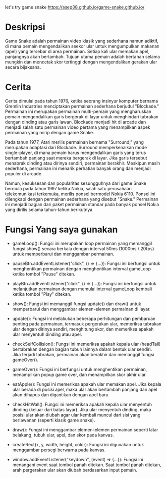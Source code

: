 let's try game snake
https://asep38.github.io/game-snake.github.io/

# Deskripsi
Game Snake adalah permainan video klasik yang sederhana namun adiktif, di mana pemain mengendalikan seekor ular untuk mengumpulkan makanan (apel) yang tersebar di area permainan. Setiap kali ular memakan apel, panjangnya akan bertambah. Tujuan utama pemain adalah bertahan selama mungkin dan mencetak skor tertinggi dengan mengendalikan gerakan ular secara bijaksana.

# Cerita
Cerita dimulai pada tahun 1976, ketika seorang insinyur komputer bernama Gremlin Industries menciptakan permainan sederhana berjudul "Blockade." Permainan ini merupakan permainan multi-pemain yang mengharuskan pemain mengendalikan garis bergerak di layar untuk menghindari tabrakan dengan dinding atau garis lawan. Blockade menjadi hit di arcade dan menjadi salah satu permainan video pertama yang menampilkan aspek permainan yang mirip dengan game Snake.

Pada tahun 1977, Atari merilis permainan bernama "Surround," yang merupakan adaptasi dari Blockade. Surround memperkenalkan mode single-player, di mana pemain harus mengendalikan garis yang terus bertambah panjang saat mereka bergerak di layar. Jika garis tersebut menabrak dinding atau dirinya sendiri, permainan berakhir. Meskipun masih sederhana, permainan ini menarik perhatian banyak orang dan menjadi populer di arcade.

Namun, kesuksesan dan popularitas sesungguhnya dari game Snake bermula pada tahun 1997 ketika Nokia, salah satu perusahaan telekomunikasi terkemuka, merilis ponsel bermodel Nokia 6110. Ponsel ini dilengkapi dengan permainan sederhana yang disebut "Snake." Permainan ini menjadi bagian dari paket permainan standar pada banyak ponsel Nokia yang dirilis selama tahun-tahun berikutnya.

# Fungsi Yang saya gunakan
- gameLoop(): Fungsi ini merupakan loop permainan yang memanggil fungsi show() secara berkala dengan interval 50ms (1000ms / 20fps) untuk memperbarui dan menggambar permainan.

- pauseBtn.addEventListener("click", () => {...}): Fungsi ini berfungsi untuk menghentikan permainan dengan menghentikan interval gameLoop ketika tombol "Pause" ditekan.

- playBtn.addEventListener("click", () => {...}): Fungsi ini berfungsi untuk melanjutkan permainan dengan memulai interval gameLoop kembali ketika tombol "Play" ditekan.

- show(): Fungsi ini memanggil fungsi update() dan draw() untuk memperbarui dan menggambar elemen-elemen permainan di layar.

- update(): Fungsi ini melakukan beberapa perhitungan dan pembaruan penting pada permainan, termasuk pergerakan ular, memeriksa tabrakan ular dengan dirinya sendiri, menghitung skor, dan memeriksa apakah ular menyentuh dinding atau apel.

- checkSelfCollision(): Fungsi ini memeriksa apakah kepala ular (headTail) bertabrakan dengan bagian tubuh lainnya dalam bentuk ular sendiri. Jika terjadi tabrakan, permainan akan berakhir dan memanggil fungsi gameOver().

- gameOver(): Fungsi ini berfungsi untuk menghentikan permainan, menampilkan popup game over, dan menampilkan skor akhir ular.

- eatApple(): Fungsi ini memeriksa apakah ular memakan apel. Jika kepala ular berada di posisi apel, maka ular akan bertambah panjang dan apel akan dihapus dan digantikan dengan apel baru.

- checkHitWall(): Fungsi ini memeriksa apakah kepala ular menyentuh dinding (keluar dari batas layar). Jika ular menyentuh dinding, maka posisi ular akan diubah agar ular kembali muncul dari sisi yang berlawanan (seperti klasik game snake).

- draw(): Fungsi ini menggambar elemen-elemen permainan seperti latar belakang, tubuh ular, apel, dan skor pada kanvas.

- createRect(x, y, width, height, color): Fungsi ini digunakan untuk menggambar persegi berwarna pada kanvas.

- window.addEventListener("keydown", (event) => {...}): Fungsi ini menangani event saat tombol panah ditekan. Saat tombol panah ditekan, arah pergerakan ular akan diubah berdasarkan input pemain.
